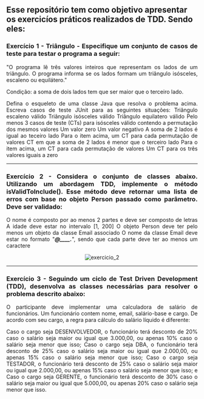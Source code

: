 ## Esse repositório tem como objetivo apresentar os exercicíos práticos realizados de TDD. Sendo eles: <br>

<div align="justify">

### Exercício 1 - Triângulo - Especifique um conjunto de casos de teste para testar o programa a seguir:

"O programa lê três valores inteiros que representam os lados de um triângulo. O programa informa se os lados formam um triângulo isósceles, escaleno ou equilátero."

Condição: a soma de dois lados tem que ser maior que o terceiro lado.

Defina o esqueleto de uma classe Java que resolva o problema acima.
Escreva casos de teste JUnit para as seguintes situações:
Triângulo escaleno válido
Triângulo isósceles válido
Triângulo equilatero válido
Pelo menos 3 casos de teste (CTs) para isósceles válido contendo a permutação dos mesmos valores
Um valor zero
Um valor negativo
A soma de 2 lados é igual ao teceiro lado
Para o item acima, um CT para cada permutação de valores
CT em que a soma de 2 lados é menor que o terceiro lado
Para o item acima, um CT para cada permutação de valores
Um CT para os três valores iguais a zero

-----

### Exercício 2 - Considera o conjunto de classes abaixo. Utilizando um abordagem TDD, implemente o método isValidToInclude(). Esse método deve retornar uma lista de erros com base no objeto Person passado como parâmetro. Deve ser validado:

O nome é composto por ao menos 2 partes e deve ser composto de letras
A idade deve estar no intervalo [1, 200]
O objeto Person deve ter pelo menos um objeto da classe Email associado
O nome da classe Email deve estar no formato "_____@____._____", sendo que cada parte deve ter ao menos um caractere

<div align="center">

![exercicio_2](https://github.com/larissasouz/Exercicios-TDD/assets/102266928/16998e47-e558-43b8-a0df-a7895b52d2ac)

</div>

-----

### Exercício 3 - Seguindo um ciclo de Test Driven Development (TDD), desenvolva as classes necessárias para resolver o problema descrito abaixo:

O participante deve implementar uma calculadora de salário de funcionários. Um funcionário contem nome, email, salário-base e cargo. De acordo com seu cargo, a regra para cálculo do salário líquido é diferente:

Caso o cargo seja DESENVOLVEDOR, o funcionário terá desconto de 20% caso o salário seja maior ou igual que 3.000,00, ou apenas 10% caso o salário seja menor que isso;
Caso o cargo seja DBA, o funcionário terá desconto de 25% caso o salário seja maior ou igual que 2.000,00, ou apenas 15% caso o salário seja menor que isso;
Caso o cargo seja TESTADOR, o funcionário terá desconto de 25% caso o salário seja maior ou igual que 2.000,00, ou apenas 15% caso o salário seja menor que isso; e
Caso o cargo seja GERENTE, o funcionário terá desconto de 30% caso o salário seja maior ou igual que 5.000,00, ou apenas 20% caso o salário seja menor que isso.

</div>
